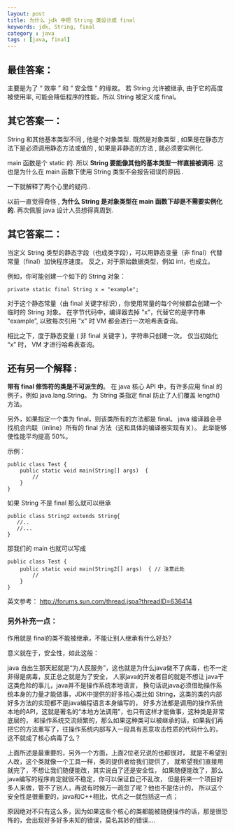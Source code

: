 ```yaml
---
layout: post
title: 为什么 jdk 中把 String 类设计成 final 
keywords: jdk, String, final
category : java
tags : [java, final]
---
```


## 最佳答案： 

主要是为了 “ 效率 ” 和 “ 安全性 ” 的缘故。
若 String 允许被继承, 由于它的高度被使用率, 可能会降低程序的性能，所以 String 被定义成 final。 

## 其它答案一： 

String 和其他基本类型不同 , 他是个对象类型. 
既然是对象类型 , 如果是在静态方法下是必须调用静态方法或值的 , 如果是非静态的方法 , 就必须要实例化. 

main 函数是个 static 的. 
所以 **String 要能像其他的基本类型一样直接被调用**. 
这也是为什么在 main 函数下使用 String 类型不会报告错误的原因.. 

一下就解释了两个心里的疑问.. 

以前一直觉得奇怪 , **为什么 String 是对象类型在 main 函数下却是不需要实例化的**. 
再次佩服 java 设计人员想得真周到. 

## 其它答案二： 

当定义 String 类型的静态字段（也成类字段），可以用静态变量（非 final）代替常量（final）加快程序速度。
反之，对于原始数据类型，例如 int，也成立。 

例如，你可能创建一个如下的 String 对象： 

    private static final String x = "example"; 

对于这个静态常量（由 final 关键字标识），你使用常量的每个时候都会创建一个临时的 String 对象。
在字节代码中，编译器去掉 ”x”，代替它的是字符串 “example”, 以致每次引用 ”x” 时 VM 都会进行一次哈希表查询。 

相比之下，度于静态变量 ( 非 final 关键字 )，字符串只创建一次。
仅当初始化 “x” 时， VM 才进行哈希表查询。 

## 还有另一个解释 : 

**带有 final 修饰符的类是不可派生的**。
在 java 核心 API 中，有许多应用 final 的例子，例如 java.lang.String。
为 String 类指定 final 防止了人们覆盖 length() 方法。 

另外，如果指定一个类为 final，则该类所有的方法都是 final。 
java 编译器会寻找机会内联（inline）所有的 final 方法（这和具体的编译器实现有关）。
此举能够使性能平均提高 50%。 

示例： 

    public class Test { 
        public static void main(String[] args)  { 
            //  
        } 
    } 

如果 String 不是 final 那么就可以继承 

    public class String2 extends String{ 
       //.. 
       //... 
    } 

那我们的 main 也就可以写成 

    public class Test { 
        public static void main(String2[] args)  { // 注意此处 
            //  
        } 
    } 

英文参考： <http://forums.sun.com/thread.jspa?threadID=636414>

### 另外补充一点： 

作用就是 final的类不能被继承，不能让别人继承有什么好处? 

意义就在于，安全性，如此这般：
 
java 自出生那天起就是“为人民服务”，这也就是为什么java做不了病毒，也不一定非得是病毒，反正总之就是为了安全，
人家java的开发者目的就是不想让 java干这类危险的事儿，java并不是操作系统本地语言，
换句话说java必须借助操作系统本身的力量才能做事，JDK中提供的好多核心类比如 String，这类的类的内部好多方法的实现都不是java编程语言本身编写的，
好多方法都是调用的操作系统本地的API，这就是著名的“本地方法调用”，也只有这样才能做事，这种类是非常底层的，
和操作系统交流频繁的，那么如果这种类可以被继承的话，如果我们再把它的方法重写了，往操作系统内部写入一段具有恶意攻击性质的代码什么的，
这不就成了核心病毒了么？ 

上面所述是最重要的，另外一个方面，上面2位老兄说的也都很对，
就是不希望别人改，这个类就像一个工具一样，类的提供者给我们提供了，
就希望我们直接用就完了，不想让我们随便能改，其实说白了还是安全性，
如果随便能改了，那么java编写的程序肯定就很不稳定，你可以保证自己不乱改，
但是将来一个项目好多人来做，管不了别人，再说有时候万一疏忽了呢？他也不是估计的，
所以这个安全性是很重要的，java和C++相比，优点之一就包括这一点；

原因绝对不只有这么多，因为如果这些个核心的类都能被随便操作的话，那是很恐怖的，会出现好多好多未知的错误，莫名其妙的错误.... 

